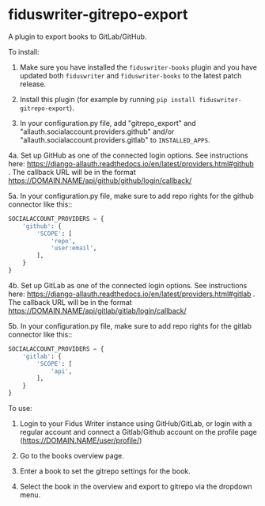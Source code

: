 fiduswriter-gitrepo-export
==========================

A plugin to export books to GitLab/GitHub.

To install:

1. Make sure you have installed the `fiduswriter-books` plugin and you have updated both `fiduswriter` and `fiduswriter-books` to the latest patch release.

2. Install this plugin (for example by running ``pip install fiduswriter-gitrepo-export``).

3. In your configuration.py file, add "gitrepo_export" and "allauth.socialaccount.providers.github" and/or "allauth.socialaccount.providers.gitlab" to ``INSTALLED_APPS``.

4a. Set up GitHub as one of the connected login options. See instructions here: https://django-allauth.readthedocs.io/en/latest/providers.html#github . The callback URL will be in the format https://DOMAIN.NAME/api/github/github/login/callback/

5a. In your configuration.py file, make sure to add repo rights for the github connector like this::

```python
SOCIALACCOUNT_PROVIDERS = {
    'github': {
        'SCOPE': [
            'repo',
            'user:email',
        ],
    }
}
```

4b. Set up GitLab as one of the connected login options. See instructions here: https://django-allauth.readthedocs.io/en/latest/providers.html#gitlab . The callback URL will be in the format https://DOMAIN.NAME/api/gitlab/gitlab/login/callback/

5b. In your configuration.py file, make sure to add repo rights for the gitlab connector like this::

```python
SOCIALACCOUNT_PROVIDERS = {
    'gitlab': {
        'SCOPE': [
            'api',
        ],
    }
}
```

To use:

1. Login to your Fidus Writer instance using GitHub/GitLab, or login with a regular account and connect a Gitlab/Github account on the profile page (https://DOMAIN.NAME/user/profile/)

2. Go to the books overview page.

3. Enter a book to set the gitrepo settings for the book.

4. Select the book in the overview and export to gitrepo via the dropdown menu.
